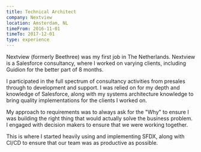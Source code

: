 ```yaml
---
title: Technical Architect
company: Nextview
location: Amsterdam, NL
timeFrom: 2016-11-01
timeTo: 2017-12-01
type: experience
---
```

Nextview (formerly Beethree) was my first job in The Netherlands. Nextview is a 
Salesforce consultancy, where I worked on varying clients, including Guidion for 
the better part of 8 months.

I participated in the full spectrum of consultancy activities from presales 
through to development and support. I was relied on for my depth and knowledge 
of Salesforce, along with my systems architecture knowledge to bring quality 
implementations for the clients I worked on.

My approach to requirements was to always ask for the "Why" to ensure I was 
building the right thing that would actually solve the business problem. I
engaged with decision makers to ensure that we were working together.

This is where I started heavily using and implementing SFDX, along with CI/CD to
ensure that our team was as productive as possible.
